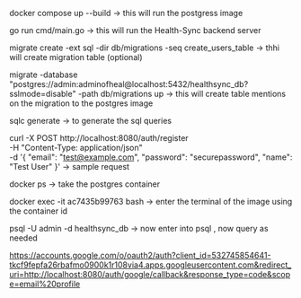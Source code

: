  docker compose up --build   -> this will run the postgress image 

 go run cmd/main.go  -> this will run the Health-Sync backend server 

 migrate create -ext sql -dir db/migrations -seq create_users_table    -> thhi will create migration table (optional)


 migrate -database "postgres://admin:adminofheal@localhost:5432/healthsync_db?sslmode=disable" -path db/migrations up  -> this will create table mentions on the migration to the postgres image 

 sqlc generate  -> to generate the sql queries  

 curl -X POST http://localhost:8080/auth/register \
     -H "Content-Type: application/json" \
     -d '{
           "email": "test@example.com",
           "password": "securepassword",
           "name": "Test User"
         }'                                                  -> sample request



docker ps ->   take the postgres container 

docker exec -it ac7435b99763 bash -> enter the terminal of the image using the container id 

psql -U admin -d healthsync_db -> now enter into psql , now query as needed



https://accounts.google.com/o/oauth2/auth?client_id=532745854641-tkcf9fepfa26rbafmo0900k1r108via4.apps.googleusercontent.com&redirect_uri=http://localhost:8080/auth/google/callback&response_type=code&scope=email%20profile

